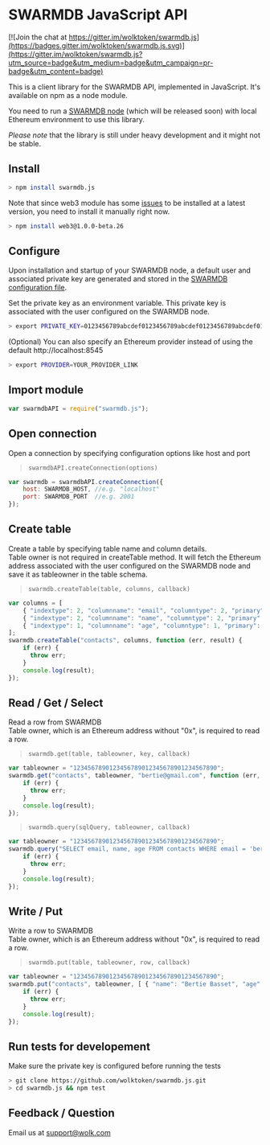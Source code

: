 # SWARMDB JavaScript API

[![Join the chat at https://gitter.im/wolktoken/swarmdb.js](https://badges.gitter.im/wolktoken/swarmdb.js.svg)](https://gitter.im/wolktoken/swarmdb.js?utm_source=badge&utm_medium=badge&utm_campaign=pr-badge&utm_content=badge)

This is a client library for the SWARMDB API, implemented in JavaScript. It's available on npm as a node module.

You need to run a [SWARMDB node](https://github.com/wolktoken/swarm.wolk.com) (which will be released soon) with local Ethereum environment to use this library.

*Please note* that the library is still under heavy development and it might not be stable.

## Install
```bash
> npm install swarmdb.js
```
Note that since web3 module has some [issues](https://github.com/ethereum/web3.js/issues/966) to be installed at a latest version, you need to install it manually right now.
```bash
> npm install web3@1.0.0-beta.26
```

## Configure
Upon installation and startup of your SWARMDB node, a default user and associated private key are generated and stored in the [SWARMDB configuration file](https://github.com/wolktoken/swarm.wolk.com/wiki/9.-SWARMDB-Server-Configuration,--Authentication-and-Voting#configuration-file). 

Set the private key as an environment variable.
This private key is associated with the user configured on the SWARMDB node.
```bash
> export PRIVATE_KEY=0123456789abcdef0123456789abcdef0123456789abcdef0123456789abcdef
```
(Optional) You can also specify an Ethereum provider instead of using the default http://localhost:8545
```bash
> export PROVIDER=YOUR_PROVIDER_LINK
```

## Import module
```javascript
var swarmdbAPI = require("swarmdb.js");
```

## Open connection
Open a connection by specifying configuration options like host and port
> `swarmdbAPI.createConnection(options)`
```javascript
var swarmdb = swarmdbAPI.createConnection({
    host: SWARMDB_HOST, //e.g. "localhost"
    port: SWARMDB_PORT  //e.g. 2001
});
```

## Create table
Create a table by specifying table name and column details.  
Table owner is not required in createTable method. It will fetch the Ethereum address associated with the user configured on the SWARMDB node and save it as tableowner in the table schema.
> `swarmdb.createTable(table, columns, callback)`
```javascript
var columns = [
    { "indextype": 2, "columnname": "email", "columntype": 2, "primary": 1 },
    { "indextype": 2, "columnname": "name", "columntype": 2, "primary": 0 },
    { "indextype": 1, "columnname": "age", "columntype": 1, "primary": 0 }
];
swarmdb.createTable("contacts", columns, function (err, result) {
    if (err) {
      throw err;
    }
    console.log(result);
});
```

## Read / Get / Select
Read a row from SWARMDB  
Table owner, which is an Ethereum address without "0x", is required to read a row.
> `swarmdb.get(table, tableowner, key, callback)`
```javascript
var tableowner = "1234567890123456789012345678901234567890";
swarmdb.get("contacts", tableowner, "bertie@gmail.com", function (err, result) {
    if (err) {
      throw err;
    }
    console.log(result);
});
```

> `swarmdb.query(sqlQuery, tableowner, callback)`
```javascript
var tableowner = "1234567890123456789012345678901234567890";
swarmdb.query("SELECT email, name, age FROM contacts WHERE email = 'bertie@gmail.com'", tableowner, function (err, result) {
    if (err) {
      throw err;
    }
    console.log(result);
});
```

## Write / Put
Write a row to SWARMDB  
Table owner, which is an Ethereum address without "0x", is required to read a row.
> `swarmdb.put(table, tableowner, row, callback)`
```javascript
var tableowner = "1234567890123456789012345678901234567890";
swarmdb.put("contacts", tableowner, [ { "name": "Bertie Basset", "age": 7, "email": "bertie@gmail.com" } ],  function (err, result) {
    if (err) {
      throw err;
    }
    console.log(result);
});
```

## Run tests for developement
Make sure the private key is configured before running the tests
```bash
> git clone https://github.com/wolktoken/swarmdb.js.git
> cd swarmdb.js && npm test
```

## Feedback / Question
Email us at [support@wolk.com](mailto:support@wolk.com)